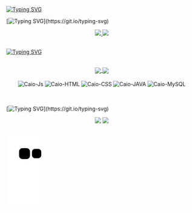 [![Typing SVG](https://readme-typing-svg.demolab.com?font=Fira+Code&pause=1000&color=0CF313&repeat=false&width=435&lines=About+me)](https://git.io/typing-svg)

[![Typing SVG](https://readme-typing-svg.demolab.com?font=Fira+Code&duration=4000&pause=1000&color=0CF711&vCenter=true&multiline=true&width=720&height=120&lines=Ol%C3%A1%2C+meu+nome+%C3%A9+Caio+Patriota%2C+bem-vindo(a)+ao+meu+perfil!;Estudo+An%C3%A1lise+e+Desenvolvimento+de+Sistemas!;Hello+there%2C+I'm+Caio+Patriota%2C+welcome+to+my+profile!;I'm+studying+Systems+Analysis+and+Development.)](https://git.io/typing-svg)
<div align="center">
  <a href="https://github.com/Legalso">
  <img height="180em" src="https://github-readme-stats.vercel.app/api?username=Legalso&show_icons=true&title_color=0CF313&theme=merko&include_all_commits=true&count_private=true"/>
  <img height="180em" src="https://github-readme-stats.vercel.app/api/top-langs/?username=Legalso&title_color=0CF313&layout=compact&langs_count=7&theme=merko"/>
  </a>
</div>
<br/>

[![Typing SVG](https://readme-typing-svg.demolab.com?font=Fira+Code&pause=1000&color=0CF313&repeat=false&width=435&lines=Top+Repositories)](https://git.io/typing-svg)

<div align="center" style="display: inline_block"><br>
<a href="https://github.com/Legalso/portfolio">
  <img align="center" src="https://github-readme-stats.vercel.app/api/pin/?username=Legalso&repo=portfolio&title_color=0CF313&theme=merko" />
</a>
<a href="https://github.com/Legalso/pong">
  <img align="center" src="https://github-readme-stats.vercel.app/api/pin/?username=Legalso&repo=pong&title_color=0CF313&theme=merko" />
</a>
</div>

<div align="center" style="display: inline_block"><br>
  <img align="center" alt="Caio-Js" src="https://img.shields.io/badge/JavaScript-F7DF1E?style=for-the-badge&logo=javascript&logoColor=black">
  <img align="center" alt="Caio-HTML" src="https://img.shields.io/badge/HTML5-E34F26?style=for-the-badge&logo=html5&logoColor=white">
  <img align="center" alt="Caio-CSS" src="https://img.shields.io/badge/CSS3-1572B6?style=for-the-badge&logo=css3&logoColor=white">
  <img align="center" alt="Caio-JAVA" src="https://img.shields.io/badge/Java-ED8B00?style=for-the-badge&logo=java&logoColor=white">
  <img align="center" alt="Caio-MySQL" src="https://img.shields.io/badge/MySQL-00000F?style=for-the-badge&logo=mysql&logoColor=white">
</div>

<br/>
<br/>

[![Typing SVG](https://readme-typing-svg.demolab.com?font=Fira+Code&pause=1000&color=0CF313&repeat=false&width=435&lines=Contact+me:)](https://git.io/typing-svg)

<div align="center">
  <a href = "mailto:patriotacaio2003@gmail.com"><img src="https://img.shields.io/badge/-Gmail-%23333?style=for-the-badge&logo=gmail&logoColor=white" target="_blank"></a>
  <a href="https://www.linkedin.com/in/caiopatriota" target="_blank"><img src="https://img.shields.io/badge/-LinkedIn-%230077B5?style=for-the-badge&logo=linkedin&logoColor=white" target="_blank"></a>
</div>

  ##

 ![Snake animation](https://github.com/Legalso/Legalso/blob/output/github-contribution-grid-snake.svg)
